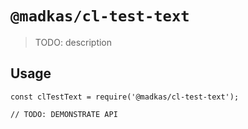 # `@madkas/cl-test-text`

> TODO: description

## Usage

```
const clTestText = require('@madkas/cl-test-text');

// TODO: DEMONSTRATE API
```
